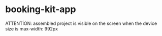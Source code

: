 # booking-kit-app
ATTENTİON:
assembled project is visible on the screen when the device size is max-width: 992px
